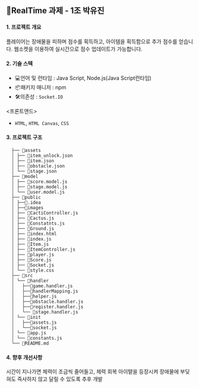 ## 🏃RealTime 과제 - 1조 박유진

#### 1. 프로젝트 개요

플레이어는 장애물을 피하며 점수를 획득하고, 아이템을 획득함으로 추가 점수를 얻습니다.
웹소켓을 이용하여 실시간으로 점수 업데이트가 가능합니다.

#### 2. 기술 스텍

- 💻언어 및 런타임 : Java Script, Node.js(Java Script런타임)
- 📦패키지 매니저 : npm
- 🛠️의존성 : `Socket.IO`

<프론트앤드>

- `HTML`, `HTML Canvas`, `CSS`

#### 3. 프로젝트 구조

      ├── 📁assets
      │ ├── 📄item_unlock.json
      │ ├── 📄item.json
      │ ├── 📄obstacle.json
      │ └── 📄stage.json
      ├── 📁model
      │ ├── 📄score.model.js
      │ ├── 📄stage.model.js
      │ └── 📄user.model.js
      ├── 📁public
      │ ├──📁.idea
      │ ├──📁images
      │ ├── 📄CactiController.js
      │ ├── 📄Cactus.js
      │ ├── 📄Constatnts.js
      │ ├── 📄Ground.js
      │ ├── 📄index.html
      │ ├── 📄index.js
      │ ├── 📄Item.js
      │ ├── 📄ItemController.js
      │ ├── 📄player.js
      │ ├── 📄Score.js
      │ ├── 📄Socket.js
      │ └── 📄style.css
      ├── 📁src
      │ └── 📁handler
      │   ├──📄game.handler.js
      │   ├──📄handlerMapping.js
      │   ├──📄helper.js
      │   ├──📄obstacle.handler.js
      │   ├──📄register.handler.js
      │   └── 📄stage.handler.js
      │ └── 📁init
      │   ├──📄assets.js
      │   └──📄socket.js
      │ └── 📄app.js
      │ └── 📄constants.js
      └── 📄README.md

#### 4. 향후 개선사항

시간이 지나가면 체력이 조금씩 줄어들고, 체력 회복 아이텥을 등장시켜 장애물에 부딪혀도 즉사하지 않고 달릴 수 있도록 추후 개발
